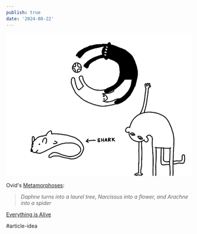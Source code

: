 ```yaml
---
publish: true
date: '2024-08-22'
---
```

![](metamorphoses.webp)

Ovid's [Metamorphoses](https://en.wikipedia.org/wiki/Metamorphoses#CITEREFGalinsky1975):
> *Daphne turns into a laurel tree, Narcissus into a flower, and Arachne into a spider*

[Everything is Alive](https://www.everythingisalive.com)


#article-idea 
